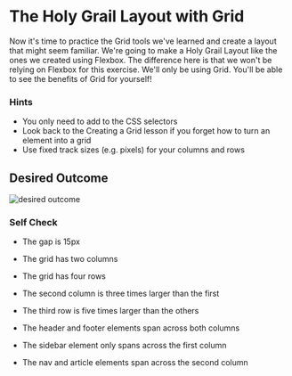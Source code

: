 # The Holy Grail Layout with Grid

Now it's time to practice the Grid tools we've learned and create a layout that might seem familiar. We're going to make a Holy Grail Layout like the ones we created using Flexbox. The difference here is that we won't be relying on Flexbox for this exercise. We'll only be using Grid. You'll be able to see the benefits of Grid for yourself!

### Hints

-   You only need to add to the CSS selectors
-   Look back to the Creating a Grid lesson if you forget how to turn an element into a grid
-   Use fixed track sizes (e.g. pixels) for your columns and rows

## Desired Outcome

![desired outcome](./desired-outcome.png)

### Self Check

-   The gap is 15px
-   The grid has two columns
-   The grid has four rows

-   The second column is three times larger than the first
-   The third row is five times larger than the others
-   The header and footer elements span across both columns
-   The sidebar element only spans across the first column
-   The nav and article elements span across the second column
